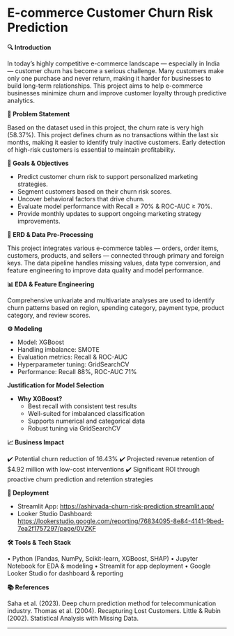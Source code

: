 # E-commerce Customer Churn Risk Prediction

**🔍 Introduction**  

In today’s highly competitive e-commerce landscape — especially in India — customer churn has become a serious challenge. Many customers make only one purchase and never return, making it harder for businesses to build long-term relationships. This project aims to help e-commerce businesses minimize churn and improve customer loyalty through predictive analytics.

**📌 Problem Statement**  

Based on the dataset used in this project, the churn rate is very high (58.37%). This project defines churn as no transactions within the last six months, making it easier to identify truly inactive customers. Early detection of high-risk customers is essential to maintain profitability.

**🎯 Goals & Objectives**

- Predict customer churn risk to support personalized marketing strategies.
- Segment customers based on their churn risk scores.
- Uncover behavioral factors that drive churn.
- Evaluate model performance with Recall ≥ 70% & ROC-AUC ≥ 70%.
- Provide monthly updates to support ongoing marketing strategy improvements.

**🔗 ERD & Data Pre-Processing**  

This project integrates various e-commerce tables — orders, order items, customers, products, and sellers — connected through primary and foreign keys. The data pipeline handles missing values, data type conversion, and feature engineering to improve data quality and model performance.

**📊 EDA & Feature Engineering**  

Comprehensive univariate and multivariate analyses are used to identify churn patterns based on region, spending category, payment type, product category, and review scores.

**⚙️ Modeling**  

- Model: XGBoost
- Handling imbalance: SMOTE
- Evaluation metrics: Recall & ROC-AUC
- Hyperparameter tuning: GridSearchCV
- Performance: Recall 88%, ROC-AUC 71%

**Justification for Model Selection**
- **Why XGBoost?**
  - Best recall with consistent test results
  - Well-suited for imbalanced classification
  - Supports numerical and categorical data
  - Robust tuning via GridSearchCV
 

**📈 Business Impact**

✔️ Potential churn reduction of 16.43%
✔️ Projected revenue retention of $4.92 million with low-cost interventions
✔️ Significant ROI through proactive churn prediction and retention strategies

**📌 Deployment**

- Streamlit App: https://ashirvada-churn-risk-prediction.streamlit.app/
- Looker Studio Dashboard: https://lookerstudio.google.com/reporting/76834095-8e84-4141-9bed-7ea2f1757297/page/0VZKF

**🛠️ Tools & Tech Stack**

• Python (Pandas, NumPy, Scikit-learn, XGBoost, SHAP)
• Jupyter Notebook for EDA & modeling
• Streamlit for app deployment
• Google Looker Studio for dashboard & reporting

**📚 References**

Saha et al. (2023). Deep churn prediction method for telecommunication industry.
Thomas et al. (2004). Recapturing Lost Customers.
Little & Rubin (2002). Statistical Analysis with Missing Data.


---

